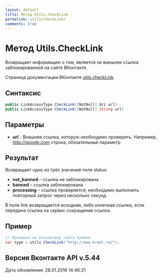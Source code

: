 ```yaml
---
layout: default
title: Метод Utils.CheckLink
permalink: utils/checkLink/
comments: true
---
```

# Метод Utils.CheckLink
Возвращает информацию о том, является ли внешняя ссылка заблокированной на сайте ВКонтакте.

Страница документации ВКонтакте [utils.checkLink](https://vk.com/dev/utils.checkLink).

## Синтаксис
``` csharp
public LinkAccessType CheckLink([NotNull] Uri url)
public LinkAccessType CheckLink([NotNull] string url)
```

## Параметры
+ **url** - Внешняя ссылка, которую необходимо проверить. 
Например, http://google.com строка, обязательный параметр

## Результат
Возвращает одно из трёх значений поля status: 

+ **not_banned** – ссылка не заблокирована 
+ **banned** – ссылка заблокирована 
+ **processing** – ссылка проверяется; необходимо выполнить повторный запрос через несколько секунд. 

В поле link возвращается исходная, либо конечная ссылка, если передана ссылка на сервис сокращения ссылок.

## Пример
```csharp
// Проверка на блокировку сайта Кремля.
var type = utils.CheckLink("http://www.kreml.ru/");
```

## Версия Вконтакте API v.5.44
Дата обновления: 28.01.2016 14:46:21
